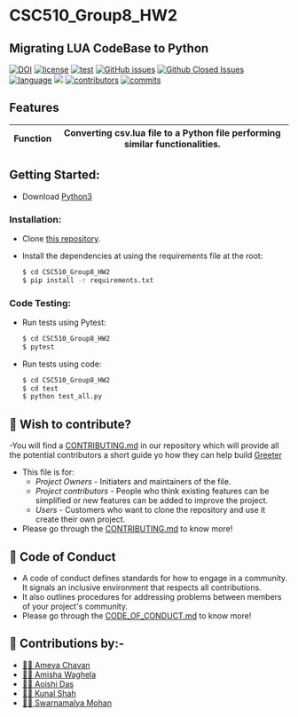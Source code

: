 
# CSC510_Group8_HW2
## Migrating LUA CodeBase to Python 
[![DOI](https://zenodo.org/badge/533036569.svg)](https://zenodo.org/badge/latestdoi/533036569)
[![license](https://img.shields.io/github/license/Aoishi28/CSC510_Group8_HW2)](https://github.com/Aoishi28/CSC510_Group8_HW2/blob/main/LICENSE)
[![test](https://github.com/Aoishi28/CSC510_Group8_HW2/actions/workflows/python_test_workflow.yml/badge.svg)](https://github.com/Aoishi28/CSC510_Group8_HW2/actions/workflows/python_test_workflow.yml)
[![GitHub issues](https://img.shields.io/github/issues-raw/Aoishi28/CSC510_Group8_HW2)](https://github.com/Aoishi28/CSC510_Group8_HW2/issues)
[![Github Closed Issues](https://img.shields.io/github/issues-closed-raw/Aoishi28/CSC510_Group8_HW2)](https://github.com/Aoishi28/CSC510_Group8_HW2/issues?q=is%3Aissue+is%3Aclosed)
[![language](https://img.shields.io/github/languages/top/Aoishi28/CSC510_Group8_HW2)](https://github.com/Aoishi28/CSC510_Group8_HW2/search?l=python)
![](https://img.shields.io/github/repo-size/Aoishi28/CSC510_Group8_HW2)
[![contributors](https://img.shields.io/github/contributors/Aoishi28/CSC510_Group8_HW2)](https://github.com/Aoishi28/CSC510_Group8_HW2/graphs/contributors)
[![commits](https://img.shields.io/github/commit-activity/w/Aoishi28/CSC510_Group8_HW2)](https://github.com/Aoishi28/CSC510_Group8_HW2/graphs/commit-activity)



##  Features
| Function      |Converting csv.lua file to a Python file performing similar functionalities.   |
| ------------- |:-------------:|


## Getting Started:

- Download [Python3](https://www.python.org/downloads/) 

 ### Installation:
    
   

  - Clone [this repository](https://github.com/Aoishi28/CSC510_Group8_HW2).

  - Install the dependencies at using the requirements file at the root:
    ```bash
    $ cd CSC510_Group8_HW2
    $ pip install -r requirements.txt
    ```

### Code Testing:
  - Run tests using Pytest:
    ```bash
    $ cd CSC510_Group8_HW2
    $ pytest
    ```
  - Run tests using code:
    ```bash
    $ cd CSC510_Group8_HW2
    $ cd test
    $ python test_all.py
    ```


## 🤔 Wish to contribute?
-You will find a [CONTRIBUTING.md](https://github.com/Aoishi28/CSC510_Group8_HW2/blob/main/CONTRIBUTING.md) in our repository which will provide all the potential contributors a short guide yo how they can help build [Greeter](https://github.com/Aoishi28/CSC510_Group8_HW2)
- This file is for:
  - _Project Owners_ - Initiaters and maintainers of the file.
  - _Project contributors_ - People who think existing features can be simplified or new features can be added to improve the project.
  - _Users_ - Customers who want to clone the repository and use it create their own project.
- Please go through the [CONTRIBUTING.md](https://github.com/Aoishi28/CSC510_Group8_HW2/blob/main/CONTRIBUTING.md) to know more!

## 📝 Code of Conduct
- A code of conduct defines standards for how to engage in a community. It signals an inclusive environment that respects all contributions. 
- It also outlines procedures for addressing problems between members of your project's community.
- Please go through the [CODE_OF_CONDUCT.md](https://github.com/Aoishi28/CSC510_Group8_HW2/blob/main/CODE_OF_CONDUCT.md) to know more!

## 🤝 Contributions by:-
- [👨‍💻 Ameya Chavan](https://github.com/ameyachavan26)
- [👩‍💻 Amisha Waghela](https://github.com/amisha-w)
- [👩‍💻 Aoishi Das](https://github.com/Aoishi28)
- [👨‍💻 Kunal Shah](https://github.com/kunalshah03)
- [👩‍💻 Swarnamalya Mohan](https://github.com/swarnamalyamohan)

